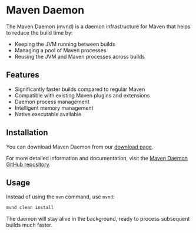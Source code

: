 # Maven Daemon

<!--
Licensed to the Apache Software Foundation (ASF) under one
or more contributor license agreements.  See the NOTICE file
distributed with this work for additional information
regarding copyright ownership.  The ASF licenses this file
to you under the Apache License, Version 2.0 (the
"License"); you may not use this file except in compliance
with the License.  You may obtain a copy of the License at

http://www.apache.org/licenses/LICENSE-2.0

Unless required by applicable law or agreed to in writing,
software distributed under the License is distributed on an
"AS IS" BASIS, WITHOUT WARRANTIES OR CONDITIONS OF ANY
KIND, either express or implied.  See the License for the
specific language governing permissions and limitations
under the License.
-->

The Maven Daemon (mvnd) is a daemon infrastructure for Maven that helps to reduce the build time by:
- Keeping the JVM running between builds
- Managing a pool of Maven processes
- Reusing the JVM and Maven processes across builds

## Features

- Significantly faster builds compared to regular Maven
- Compatible with existing Maven plugins and extensions
- Daemon process management
- Intelligent memory management
- Native executable available

## Installation

You can download Maven Daemon from our [download page](/download.html#Maven_Daemon).

For more detailed information and documentation, visit the [Maven Daemon GitHub repository](https://github.com/apache/maven-mvnd).

## Usage

Instead of using the `mvn` command, use `mvnd`:

```bash
mvnd clean install
```

The daemon will stay alive in the background, ready to process subsequent builds much faster.